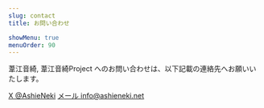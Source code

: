 ```yaml
---
slug: contact
title: お問い合わせ

showMenu: true
menuOrder: 90
---
```


葦江音綺, 葦江音綺Project へのお問い合わせは、以下記載の連絡先へお願いいたします。

<div class="btnRack">
  <a class="btn" href="https://x.com/AshieNeki" target="_blank">X @AshieNeki</a>
  <a class="btn btn-outlined" href="" target="_blank">メール info@ashieneki.net</a>
</div>
